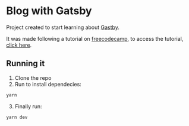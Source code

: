 # Blog with Gatsby

Project created to start learning about [Gastby](https://www.gatsbyjs.com/).

It was made following a tutorial on [freecodecamp](https://www.freecodecamp.org/), to access the tutorial, <a href="https://www.freecodecamp.org/news/build-a-developer-blog-from-scratch-with-gatsby-and-mdx">click here</a>.

## Running it
1. Clone the repo
2. Run to install dependecies:
```cmd
yarn 
```
3. Finally run:
```cmd
yarn dev
```

